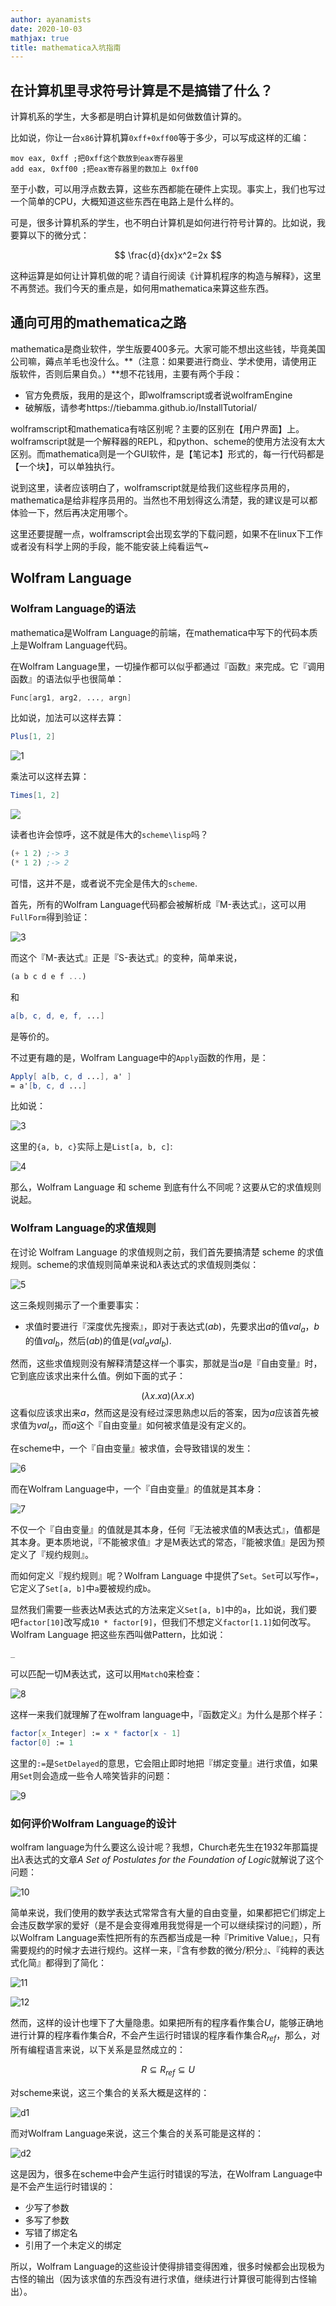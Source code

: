 ```yaml
---
author: ayanamists
date: 2020-10-03
mathjax: true
title: mathematica入坑指南
---
```


## 在计算机里寻求符号计算是不是搞错了什么？

计算机系的学生，大多都是明白计算机是如何做数值计算的。

比如说，你让一台`x86`计算机算`0xff+0xff00`等于多少，可以写成这样的汇编：

```assembly
mov eax, 0xff ;把0xff这个数放到eax寄存器里
add eax, 0xff00 ;把eax寄存器里的数加上 0xff00
```

至于小数，可以用浮点数去算，这些东西都能在硬件上实现。事实上，我们也写过一个简单的CPU，大概知道这些东西在电路上是什么样的。

可是，很多计算机系的学生，也不明白计算机是如何进行符号计算的。比如说，我要算以下的微分式：

$$
\frac{d}{dx}x^2=2x
$$

这种运算是如何让计算机做的呢？请自行阅读《计算机程序的构造与解释》，这里不再赘述。我们今天的重点是，如何用mathematica来算这些东西。

## 通向可用的mathematica之路

mathematica是商业软件，学生版要400多元。大家可能不想出这些钱，毕竟美国公司嘛，薅点羊毛也没什么。**（注意：如果要进行商业、学术使用，请使用正版软件，否则后果自负。）**想不花钱用，主要有两个手段：

- 官方免费版，我用的是这个，即wolframscript或者说wolframEngine
- 破解版，请参考https://tiebamma.github.io/InstallTutorial/

wolframscript和mathematica有啥区别呢？主要的区别在【用户界面】上。wolframscript就是一个解释器的REPL，和python、scheme的使用方法没有太大区别。而mathematica则是一个GUI软件，是【笔记本】形式的，每一行代码都是【一个块】，可以单独执行。

说到这里，读者应该明白了，wolframscript就是给我们这些程序员用的，mathematica是给非程序员用的。当然也不用划得这么清楚，我的建议是可以都体验一下，然后再决定用哪个。

这里还要提醒一点，wolframscript会出现玄学的下载问题，如果不在linux下工作或者没有科学上网的手段，能不能安装上纯看运气~

## Wolfram Language

### Wolfram Language的语法

mathematica是Wolfram Language的前端，在mathematica中写下的代码本质上是Wolfram Language代码。

在Wolfram Language里，一切操作都可以似乎都通过『函数』来完成。它『调用函数』的语法似乎也很简单：

```mathematica
Func[arg1, arg2, ..., argn]
```

比如说，加法可以这样去算：

```mathematica
Plus[1, 2]
```

![1](https://pic.downk.cc/item/5f789253160a154a671c41b3.jpg)

乘法可以这样去算：

```mathematica
Times[1, 2]
```



![](https://pic.downk.cc/item/5f789285160a154a671c530c.jpg)

读者也许会惊呼，这不就是伟大的`scheme\lisp`吗？

```scheme
(+ 1 2) ;-> 3
(* 1 2) ;-> 2
```

可惜，这并不是，或者说不完全是伟大的`scheme`. 

首先，所有的Wolfram Language代码都会被解析成『M-表达式』，这可以用`FullForm`得到验证：

![3](https://pic.downk.cc/item/5fdc788f3ffa7d37b380e9b1.png)

而这个『M-表达式』正是『S-表达式』的变种，简单来说，

```scheme
(a b c d e f ...)
```

和

```mathematica
a[b, c, d, e, f, ...]
```

是等价的。

不过更有趣的是，Wolfram Language中的`Apply`函数的作用，是：

```mathematica
Apply[ a[b, c, d ...], a' ]
= a'[b, c, d ...]
```

比如说：

![3](https://pic.downk.cc/item/5fdc93043ffa7d37b39d8ecc.png)

这里的`{a, b, c}`实际上是`List[a, b, c]`:

![4](https://pic.downk.cc/item/5fdc93513ffa7d37b39e0f9b.png)

那么，Wolfram Language 和 scheme 到底有什么不同呢？这要从它的求值规则说起。

### Wolfram Language的求值规则

在讨论 Wolfram Language 的求值规则之前，我们首先要搞清楚 scheme 的求值规则。scheme的求值规则简单来说和$\lambda$表达式的求值规则类似：

![5](https://pic.downk.cc/item/5fdc95373ffa7d37b3a03cbb.png)

这三条规则揭示了一个重要事实：

- 求值时要进行『深度优先搜索』，即对于表达式$(a b)$，先要求出$a$的值$val_{a}$，$b$的值$val_{b}$，然后$(a b)$的值是$(val_a val_b)$.

然而，这些求值规则没有解释清楚这样一个事实，那就是当$a$是『自由变量』时，它到底应该求出来什么值。例如下面的式子：

$$
(\lambda x.xa)(\lambda x.x)
$$
这看似应该求出来$a$，然而这是没有经过深思熟虑以后的答案，因为$a$应该首先被求值为$val_{a}$，而$a$这个『自由变量』如何被求值是没有定义的。

在scheme中，一个『自由变量』被求值，会导致错误的发生：

![6](https://pic.downk.cc/item/5fdc97933ffa7d37b3a31b0a.png)

而在Wolfram Language中，一个『自由变量』的值就是其本身：

![7](https://pic.downk.cc/item/5fdc98453ffa7d37b3a3f4b8.png)

不仅一个『自由变量』的值就是其本身，任何『无法被求值的M表达式』，值都是其本身。更本质地说，『不能被求值』才是M表达式的常态，『能被求值』是因为预定义了『规约规则』。

而如何定义『规约规则』呢？Wolfram Language 中提供了`Set`。`Set`可以写作`=`，它定义了`Set[a, b]`中`a`要被规约成`b`。

显然我们需要一些表达M表达式的方法来定义`Set[a, b]`中的`a`，比如说，我们要吧`factor[10]`改写成`10 * factor[9]`，但我们不想定义`factor[1.1]`如何改写。Wolfram Language 把这些东西叫做Pattern，比如说：

```mathematica
_
```

可以匹配一切M表达式，这可以用`MatchQ`来检查：

![8](https://pic.downk.cc/item/5fdc9be53ffa7d37b3a80444.png)

这样一来我们就理解了在wolfram language中，『函数定义』为什么是那个样子：

```mathematica
factor[x_Integer] := x * factor[x - 1]
factor[0] := 1
```

这里的`:=`是`SetDelayed`的意思，它会阻止即时地把『绑定变量』进行求值，如果用`Set`则会造成一些令人啼笑皆非的问题：

![9](https://pic.downk.cc/item/5fdc9e653ffa7d37b3aad475.png)

### 如何评价Wolfram Language的设计

wolfram language为什么要这么设计呢？我想，Church老先生在1932年那篇提出$\lambda$表达式的文章*A Set of Postulates for the Foundation of Logic*就解说了这个问题：

![10](https://pic.downk.cc/item/5fdc9f393ffa7d37b3abc88f.png)

简单来说，我们使用的数学表达式常常含有大量的自由变量，如果都把它们绑定上会违反数学家的爱好（是不是会变得难用我觉得是一个可以继续探讨的问题），所以Wolfram Language索性把所有的东西都当成是一种『Primitive Value』，只有需要规约的时候才去进行规约。这样一来，『含有参数的微分/积分』、『纯粹的表达式化简』都得到了简化：

![11](https://pic.downk.cc/item/5fdca1933ffa7d37b3ae5c99.png)

![12](https://pic.downk.cc/item/5fdca2343ffa7d37b3af1264.png)

然而，这样的设计也埋下了大量隐患。如果把所有的程序看作集合$U$，能够正确地进行计算的程序看作集合$R$，不会产生运行时错误的程序看作集合$R_{ref}$，那么，对所有编程语言来说，以下关系是显然成立的：

$$
R \subseteq R_{ref} \subseteq U
$$

对scheme来说，这三个集合的关系大概是这样的：

![d1](https://pic.downk.cc/item/5fdca7b33ffa7d37b3b514be.png)

而对Wolfram Language来说，这三个集合的关系可能是这样的：

![d2](https://pic.downk.cc/item/5fdca7853ffa7d37b3b4df44.png)

这是因为，很多在scheme中会产生运行时错误的写法，在Wolfram Language中是不会产生运行时错误的：

+ 少写了参数
+ 多写了参数
+ 写错了绑定名
+ 引用了一个未定义的绑定

所以，Wolfram Language的这些设计使得排错变得困难，很多时候都会出现极为古怪的输出（因为该求值的东西没有进行求值，继续进行计算很可能得到古怪输出）。